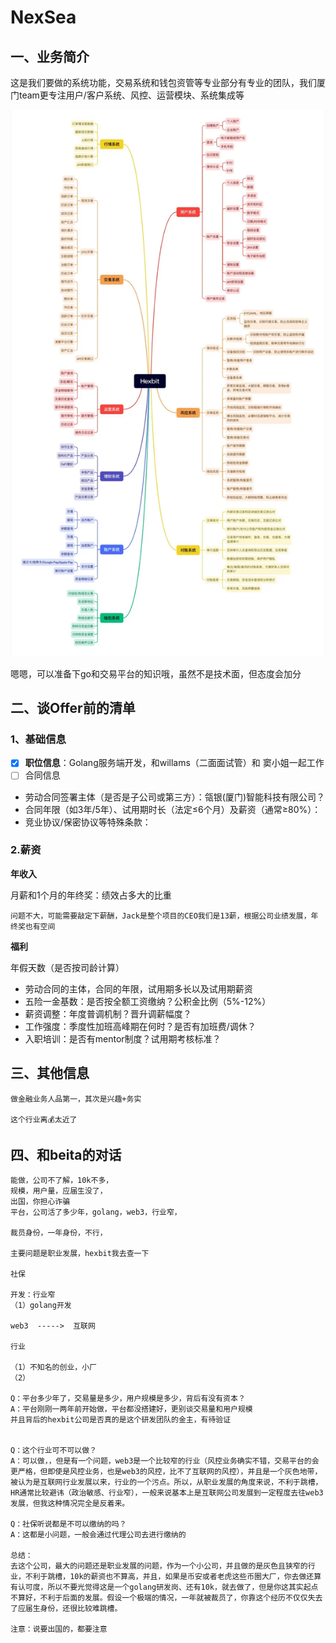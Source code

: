 # NexSea

## 一、业务简介

这是我们要做的系统功能，交易系统和钱包资管等专业部分有专业的团队，我们厦门team更专注用户/客户系统、风控、运营模块、系统集成等



![f20d9e17-4e07-4836-8136-4e3eb3c3e2d5](./assets/f20d9e17-4e07-4836-8136-4e3eb3c3e2d5.webp)

嗯嗯，可以准备下go和交易平台的知识哦，虽然不是技术面，但态度会加分

## 二、谈Offer前的清单

### 1、基础信息
- [x] **职位信息**：Golang服务端开发，和willams（二面面试管）和 窦小姐一起工作
- [ ] 合同信息

- 劳动合同签署主体（是否是子公司或第三方）：瓴银(厦门)智能科技有限公司？
- 合同年限（如3年/5年）、试用期时长（法定≤6个月）及薪资（通常≥80%）：
- 竞业协议/保密协议等特殊条款：

### 2.薪资

**年收入**

月薪和1个月的年终奖：绩效占多大的比重

```
问题不大，可能需要敲定下薪酬，Jack是整个项目的CEO我们是13薪，根据公司业绩发展，年终奖也有空间
```

**福利**

年假天数（是否按司龄计算）





- 劳动合同的主体，合同的年限，试用期多长以及试用期薪资
- 五险一金基数：是否按全额工资缴纳？公积金比例（5%-12%） 
- 薪资调整：年度普调机制？晋升调薪幅度？
- 工作强度：季度性加班高峰期在何时？是否有加班费/调休？
- 入职培训：是否有mentor制度？试用期考核标准？

## 三、其他信息

```
做金融业务人品第一，其次是兴趣+务实

这个行业离💰太近了
```

## 四、和beita的对话

```
能做，公司不了解，10k不多，
规模，用户量，应届生没了，
出国，你担心诈骗
平台，公司活了多少年，golang，web3，行业窄，

裁员身份，一年身份，不行，

主要问题是职业发展，hexbit我去查一下

社保

开发：行业窄
（1）golang开发

web3  ----->  互联网

行业

（1）不知名的创业，小厂
（2）

Q：平台多少年了，交易量是多少，用户规模是多少，背后有没有资本？
A：平台刚刚一两年前开始做，平台都没搭建好，更别谈交易量和用户规模
并且背后的hexbit公司是否真的是这个研发团队的金主，有待验证


Q：这个行业可不可以做？
A：可以做，，但是有一个问题，web3是一个比较窄的行业（风控业务确实不错，交易平台的会更严格，但即使是风控业务，也是web3的风控，比不了互联网的风控），并且是一个灰色地带，被认为是互联网行业发展以来，行业的一个污点。所以，从职业发展的角度来说，不利于跳槽，HR通常比较避讳（政治敏感、行业窄），一般来说基本上是互联网公司发展到一定程度去往web3发展，但我这种情况完全是反着来。

Q：社保听说都是不可以缴纳的吗？
A：这都是小问题，一般会通过代理公司去进行缴纳的

总结：
去这个公司，最大的问题还是职业发展的问题，作为一个小公司，并且做的是灰色且狭窄的行业，不利于跳槽，10k的薪资也不算高，并且，如果是币安或者老虎这些币圈大厂，你去做还算有认可度，所以不要光觉得这是一个golang研发岗、还有10k，就去做了，但是你这其实起点不算好，不利于后面的发展。假设一个极端的情况，一年就被裁员了，你靠这个经历不仅仅失去了应届生身份，还很比较难跳槽。

注意：说要出国的，都要注意
```



